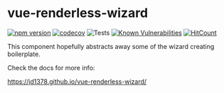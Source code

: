 # vue-renderless-wizard

[![npm version](https://badge.fury.io/js/vue-renderless-wizard.svg)](https://badge.fury.io/js/vue-renderless-wizard)
[![codecov](https://codecov.io/gh/jd1378/vue-renderless-wizard/branch/main/graph/badge.svg?token=EM94ND9HXQ)](https://codecov.io/gh/jd1378/vue-renderless-wizard)
![Tests](https://github.com/jd1378/vue-renderless-wizard/workflows/Tests/badge.svg)
[![Known Vulnerabilities](https://snyk.io/test/github/jd1378/vue-renderless-wizard/badge.svg?targetFile=package.json)](https://snyk.io/test/github/jd1378/vue-renderless-wizard?targetFile=package.json)
[![HitCount](http://hits.dwyl.com/jd1378/vue-renderless-wizard.svg)](http://hits.dwyl.com/jd1378/vue-renderless-wizard)

This component hopefully abstracts away some of the wizard creating boilerplate.

Check the docs for more info:

<https://jd1378.github.io/vue-renderless-wizard/>
